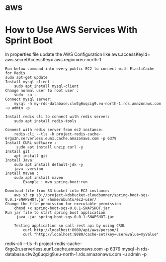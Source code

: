 # aws
# How to Use AWS Services With Sprint Boot
In properties file update the AWS Configuration
like 
	aws.accessKeyId=
	aws.secretAccessKey=
	aws.region=eu-north-1

	Run below command into every public EC2 to connect with ElastiCache for Redis
	sudo apt-get update
	Install mysql client : 
		sudo apt install mysql-client
	Change normal user to root user : 
		sudo  su -
	Connect mysql server: 
		mysql -h my-rds-database.clw2g6uqcig9.eu-north-1.rds.amazonaws.com -u admin -p
		
	Install redis cli to connect with redis server:
		sudo apt install redis-tools
		
	Connect with redis server from ec2 instance: 
		redis-cli --tls -h project-redis-cache-6rgo2n.serverless.eun1.cache.amazonaws.com -p 6379
	Install CURL software : 
		 sudo apt install unzip curl -y
	Install git :
		apt install git
	Install Java:
		sudo apt install default-jdk -y
		java -version
	Install Maven : 
		sudo apt install maven
			Example : mvn spring-boot:run

	Download file from S3 bucket into EC2 instance:
		aws s3 cp s3://project-kdsbucket-cloudbunner/spring-boot-sqs-0.0.1-SNAPSHOT.jar /home/ubuntu/ec2-user/
	Change the file permission for executable permission
		chmod +x spring-boot-sqs-0.0.1-SNAPSHOT.jar 
	Run jar file to start spring boot application
		 java -jar spring-boot-sqs-0.0.1-SNAPSHOT.jar
		 
		Testing application so call rest api by using CRUL 
			curl http://localhost:8080/api/aws/person/1
			curl "http://localhost:8080/cache-set?key=user&value=myValue"


redis-cli --tls -h project-redis-cache-6rgo2n.serverless.eun1.cache.amazonaws.com -p 6379
mysql -h rds-database.clw2g6uqcig9.eu-north-1.rds.amazonaws.com -u admin -p


